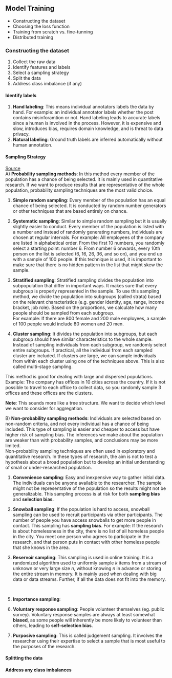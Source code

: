 ## Model Training

- Constructing the dataset
- Choosing the loss function
- Training from scratch vs. fine-tunning
- Distributed training

### Constructing the dataset

1) Collect the raw data
2) Identify features and labels
3) Select a sampling strategy
4) Split the data
5) Address class imbalance (if any)

#### Identify labels

1) **Hand labeling**: This means individual annotators labels the data by hand. For example:
   an individual annotator labels whether the post contains misinforamtion or not. Hand labeling leads to
   accurate labels since a human is involved in the process. However, it is expensive and slow, introduces bias,
   requires domain knowledge, and is threat to data privacy.
2) **Natural labeling**: Ground truth labels are inferred automatically without human annotation.

#### Sampling Strategy

[Source](https://www.scribbr.com/methodology/sampling-methods/) <br />
A) **Probability sampling methods**: In this method every member of the population has a chance of being selected. It
is mainly used in quantitative research. If we want to produce results that are representative of the whole population,
probability sampling techniques are the most valid choice.

1) **Simple random sampling**: Every member of the population has an equal chance of being selected. It is conducted by
   random number generators or other techniques that are based entirely on chance.

2) **Systematic sampling**: Similar to simple random sampling but it is usually slightly easier to conduct. Every member
   of the population is listed with a number and instead of randomly generating numbers, individuals are chosen at
   regular
   intervals. For example: All employees of the company are listed in alphabetical order. From the first 10 numbers, you
   randomly select a starting point: number 6. From number 6 onwards, every 10th person on the list is selected (6, 16,
   26,
   36, and so on), and you end up with a sample of 100 people.
   If this technique is used, it is important to make sure that there is no hidden pattern in the list that might skew
   the
   sample.

3) **Stratified sampling**: Stratified sampling divides the population into subpopulation that differ in important ways.
   It makes sure that every subgroup is properly represented in the sample. To use this sampling method, we divide the
   population into subgroups (called strata) based on the relevant characteristics (e.g. gender identity, age, range,
   income bracket, job role). Based on the proportions, we calculate how many people should be sampled from each
   subgroup.
   <br />
   For example: If there are 800 female and 200 male employees, a sample of 100 people would include 80 women and 20
   men.


4) **Cluster sampling**: It divides the population into subgroups, but each subgroup should have similar characteristics
   to the whole sample. Instead of sampling individuals from each subgroup, we randomly select entire subgroups. If
   practical, all the individual from each sampled cluster are included. If clusters are large, we can sample
   individuals
   from within each cluster using one of the techniques above. This is also called multi-stage sampling.

This method is good for dealing with large and dispersed populations. <br />
Example: The company has offices in 10 cities across the country. If it is not possible to travel to each office to
collect data, so you randomly sample 3 offices and these offices are the clusters.

**Note**: This sounds more like a tree structure. We want to decide which level we want to consider for aggregation.
<br />

B) **Non-probability sampling methods**: Individuals are selected based on non-random criteria, and not every individual
has a chance of being included.
This type of sampling is easier and cheaper to access but have higher risk of sampling bias. The inferences we make
about the population are weaker than with probability samples, and conclusions may be more limited.
<br />
Non-probability sampling techniques are often used in exploratory and quantitative research. In these types of research,
the aim is not to test a hypothesis about a broad population but to develop an initial understanding of small or
under-researched population.

1) **Convenience sampling**: Easy and inexpensive way to gather initial data. The individuals can be anyone available to
   the researcher. The sample might not be representative of the population so the results might not be generalizable.
   This sampling process is at risk for both **sampling bias** and **selection bias**.
   <br />
2) **Snowball sampling**: If the population is hard to access, snowball sampling can be used to recruit participants via
other participants. The number of people you have access snowballs to get more people in contact. 
This sampling has **sampling bias**.
For example: If the research is about homelessness in the city, there is no list of all homeless people in the city.
You meet one person who agrees to participate in the research, and that person puts in contact with other homeless
people that she knows in the area.

4) **Reservoir sampling**: This sampling is used in online training. It is a randomized algorithm used to uniformly
sample $k$ items from a stream of unknown or very large size $n$, without knowing $n$ in advance or storing the entire
stream in memory. It is mainly used when dealing with big data or data streams. Further, if all the data does not fit
into the memory.
<br />

5) **Importance sampling**:

6) **Voluntary response sampling**: People volunteer themselves (eg. public survey). Voluntary response samples are
always at least somewhat **biased**, as some people will inherently be more likely to volunteer than others, leading to
**self-selection bias**.

7) **Purposive sampling**: This is called judgement sampling. It involves the researcher using their expertise to select
   a sample that is most useful to the purposes of the research.
   <br />

#### Splitting the data

#### Address any class imbalances